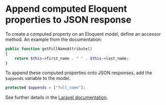 # Append computed Eloquent properties to JSON response

To create a computed property on an Eloquent model, define an accessor method. An example from the documentation: 

```php
public function getFullNameAttribute()
{
    return $this->first_name . " " . $this->last_name;
}
```

To append these computed properties onto JSON responses, add the `$appends` variable to the model.
```php
protected $appends = ["full_name"];
```

See further details in the [Laravel documentation](https://laravel.com/docs/5.8/eloquent-serialization).
